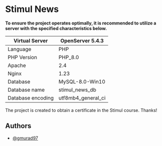 # Stimul News

**To ensure the project operates optimally, it is recommended to utilize a server with the specified characteristics below.**

| Virtual Server    | OpenServer 5.4.3   |
| ----------------- | ------------------ |
| Language          | PHP                |
| PHP Version       | PHP_8.0            |
| Apache            | 2.4                |
| Nginx             | 1.23               |
| Database          | MySQL-8.0-Win10    |
| Database name     | stimul_news_db     |
| Database encoding | utf8mb4_general_ci |

The project is created to obtain a certificate in the Stimul course. Thanks!

## Authors

- [@gmurad97](https://www.github.com/gmurad97)
